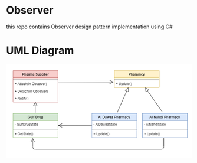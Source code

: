 # Observer
this repo contains Observer design pattern implementation using C#

# UML Diagram
![uml](Observer.PNG)